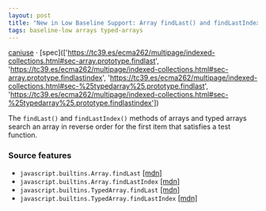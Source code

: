 ```yaml
---
layout: post
title: "New in Low Baseline Support: Array findLast() and findLastIndex()"
tags: baseline-low arrays typed-arrays
---
```


[caniuse](https://caniuse.com/?search=array-findlast) · [spec](['https://tc39.es/ecma262/multipage/indexed-collections.html#sec-array.prototype.findlast', 'https://tc39.es/ecma262/multipage/indexed-collections.html#sec-array.prototype.findlastindex', 'https://tc39.es/ecma262/multipage/indexed-collections.html#sec-%25typedarray%25.prototype.findlast', 'https://tc39.es/ecma262/multipage/indexed-collections.html#sec-%25typedarray%25.prototype.findlastindex'])

The `findLast()` and `findLastIndex()` methods of arrays and typed arrays search an array in reverse order for the first item that satisfies a test function.

### Source features

- ``javascript.builtins.Array.findLast`` [[mdn]](https://https://developer.mozilla.org/en-US/search?q=javascript.builtins.Array.findLast)
- ``javascript.builtins.Array.findLastIndex`` [[mdn]](https://https://developer.mozilla.org/en-US/search?q=javascript.builtins.Array.findLastIndex)
- ``javascript.builtins.TypedArray.findLast`` [[mdn]](https://https://developer.mozilla.org/en-US/search?q=javascript.builtins.TypedArray.findLast)
- ``javascript.builtins.TypedArray.findLastIndex`` [[mdn]](https://https://developer.mozilla.org/en-US/search?q=javascript.builtins.TypedArray.findLastIndex)
